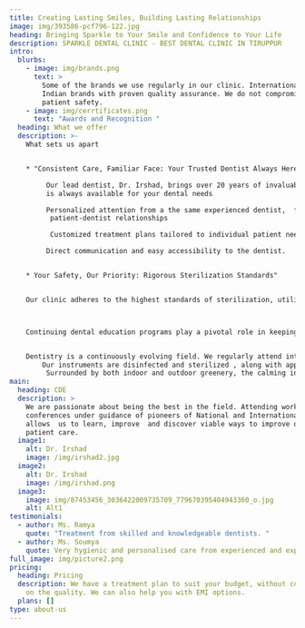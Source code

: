 ```yaml
---
title: Creating Lasting Smiles, Building Lasting Relationships
image: img/393586-pcf796-122.jpg
heading: Bringing Sparkle to Your Smile and Confidence to Your Life
description: SPARKLE DENTAL CLINIC - BEST DENTAL CLINIC IN TIRUPPUR
intro:
  blurbs:
    - image: img/brands.png
      text: >
        Some of the brands we use regularly in our clinic. International and
        Indian brands with proven quality assurance. We do not compromise on
        patient safety.
    - image: img/cerrtificates.png
      text: "Awards and Recognition "
  heading: What we offer
  description: >-
    What sets us apart


    * "Consistent Care, Familiar Face: Your Trusted Dentist Always Here""

         Our lead dentist, Dr. Irshad, brings over 20 years of invaluable experience and 
         is always available for your dental needs

         Personalized attention from a the same experienced dentist,  fostering strong 
          patient-dentist relationships

          Customized treatment plans tailored to individual patient needs.

         Direct communication and easy accessibility to the dentist.


    * Your Safety, Our Priority: Rigorous Sterilization Standards"


    Our clinic adheres to the highest standards of sterilization, utilizing state-of-the-art equipment and approved disinfectants. From dental instruments to surfaces and equipment, every aspect of our facility undergoes thorough sterilization procedures  guaranteeing the utmost safety and cleanliness.    



    Continuing dental education programs play a pivotal role in keeping our dental team abreast of the latest advancements and techniques in the field, ensuring that we consistently deliver top-notch care. By staying updated with the latest trends and innovations, we can provide our patients with the most effective and cutting-edge treatments, resulting in enhanced treatment outcomes and a superior patient experience. Our commitment to ongoing education directly translates into improved patient care, instilling confidence and peace of mind in every individual we serve


    Dentistry is a continuously evolving field. We regularly attend international and national workshops to upgrade our knowledge. We also constantly equip the clinic with instruments and materials that meet industry standards. 
        Our instruments are disinfected and sterilized , along with appropriate barrier protection to ensure a safe environment. 
         Surrounded by both indoor and outdoor greenery, the calming influence of this natural environment is conducive to positive work environment.
main:
  heading: CDE
  description: >
    We are passionate about being the best in the field. Attending workshops and
    conferences under guidance of pioneers of National and International repute,
    allows  us to learn, improve  and discover viable ways to improve on the
    patient care. 
  image1:
    alt: Dr. Irshad
    image: /img/irshad2.jpg
  image2:
    alt: Dr. Irshad
    image: /img/irshad.png
  image3:
    image: img/87453456_3036422009735709_779670395404943360_o.jpg
    alt: Alt1
testimonials:
  - author: Ms. Ramya
    quote: "Treatment from skilled and knowledgeable dentists. "
  - author: Ms. Soumya
    quote: Very hygienic and personalised care from experienced and expert doctors.
full_image: img/picture2.png
pricing:
  heading: Pricing
  description: We have a treatment plan to suit your budget, without compromising
    on the quality. We can also help you with EMI options.
  plans: []
type: about-us
---
```

